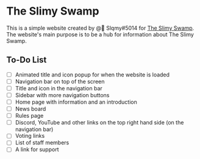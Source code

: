 # The Slimy Swamp

This is a simple website created by @🍉 Slqmy#5014 for [The Slimy Swamp](https://www.discord.gg/SjAGgJaCYc).
The website's main purpose is to be a hub for information about The Slimy Swamp.

## To-Do List

- [ ] Animated title and icon popup for when the website is loaded
- [ ] Navigation bar on top of the screen
- [ ] Title and icon in the navigation bar
- [ ] Sidebar with more navigation buttons
- [ ] Home page with information and an introduction
- [ ] News board
- [ ] Rules page
- [ ] Discord, YouTube and other links on the top right hand side (on the navigation bar)
- [ ] Voting links
- [ ] List of staff members
- [ ] A link for support
